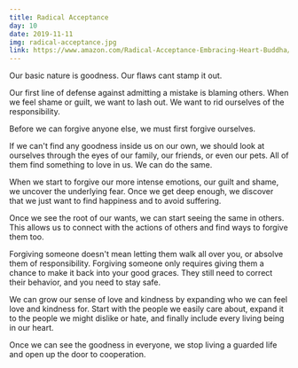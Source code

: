 ```yaml
---
title: Radical Acceptance
day: 10
date: 2019-11-11
img: radical-acceptance.jpg
link: https://www.amazon.com/Radical-Acceptance-Embracing-Heart-Buddha/dp/0553380990
---
```


Our basic nature is goodness. Our flaws cant stamp it out.

Our first line of defense against admitting a mistake is blaming others. When we
feel shame or guilt, we want to lash out. We want to rid ourselves of the
responsibility. 

Before we can forgive anyone else, we must first forgive ourselves.

If we can't find any goodness inside us on our own, we should look at ourselves
through the eyes of our family, our friends, or even our pets. All of them find
something to love in us. We can do the same.

When we start to forgive our more intense emotions, our guilt and shame, we
uncover the underlying fear. Once we get deep enough, we discover that we just
want to find happiness and to avoid suffering.

Once we see the root of our wants, we can start seeing the same in others. This
allows us to connect with the actions of others and find ways to forgive them
too.

Forgiving someone doesn't mean letting them walk all over you, or absolve them
of responsibility. Forgiving someone only requires giving them a chance to
make it back into your good graces. They still need to correct their behavior,
and you need to stay safe.

We can grow our sense of love and kindness by expanding who we can feel love and
kindness for. Start with the people we easily care about, expand it to the
people we might dislike or hate, and finally include every living being in our
heart.

Once we can see the goodness in everyone, we stop living a guarded life and open
up the door to cooperation.
